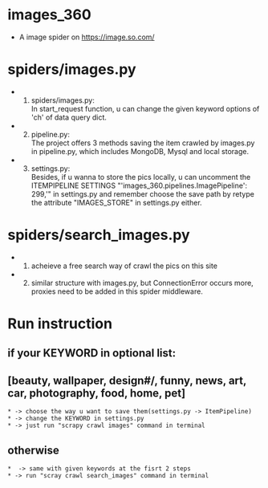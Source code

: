 # images_360
* A image spider on https://image.so.com/

# spiders/images.py
* 1. spiders/images.py:   
    In start_request function, u can change the given keyword options of 'ch' of data query dict. 
* 2. pipeline.py:  
    The project offers 3 methods saving the item crawled by images.py in pipeline.py, which includes MongoDB, Mysql and local storage. 
* 3. settings.py:  
    Besides, if u wanna to store the pics locally, u can uncomment the ITEMPIPELINE SETTINGS "'images_360.pipelines.ImagePipeline': 299,'" in settings.py and remember choose the save path by retype the attribute "IMAGES_STORE" in settings.py either.


# spiders/search_images.py
* 1. acheieve a free search way of crawl the pics on this site
* 2. similar structure with images.py, but ConnectionError occurs more, proxies need to be added in this spider middleware.

# Run instruction
## if your KEYWORD in optional list: 
## [beauty, wallpaper, design#/, funny, news, art, car, photography, food, home, pet]
    * -> choose the way u want to save them(settings.py -> ItemPipeline)
    * -> change the KEYWORD in settings.py
    * -> just run "scrapy crawl images" command in terminal
## otherwise
    *  -> same with given keywords at the fisrt 2 steps 
    * -> run "scray crawl search_images" command in terminal
